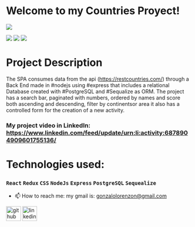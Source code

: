 # Welcome to my Countries Proyect!
![](https://firebasestorage.googleapis.com/v0/b/github-profile-4004e.appspot.com/o/Countries%20(1).gif?alt=media&token=e4daf3c6-0d51-4d5c-92c0-1a598b137469)

![](https://firebasestorage.googleapis.com/v0/b/github-profile-4004e.appspot.com/o/Screenshot_93.png?alt=media&token=d421bead-6434-4c69-886f-6eaa11bed5f9)
![](https://firebasestorage.googleapis.com/v0/b/github-profile-4004e.appspot.com/o/Screenshot_92.png?alt=media&token=c75c9edb-f716-429e-b8d9-ec7730e25da6)
![](https://firebasestorage.googleapis.com/v0/b/github-profile-4004e.appspot.com/o/Screenshot_91.png?alt=media&token=8c137afa-e3db-4a68-bcac-370c51327bcb)

# Project Description

The SPA consumes data from the api (https://restcountries.com/) through a Back End made in #nodejs using #express that includes a relational Database
created with #PostgreSQL and #Sequalize as ORM.
The project has a search bar, paginated with numbers, ordered by names and score both ascending and descending, filter by continentsor area it also has a controlled form for the creation of a new activity.

### My project video in LinkedIn: https://www.linkedin.com/feed/update/urn:li:activity:6878904909601755136/

# Technologies used:

### `React` `Redux` `CSS` `NodeJs` `Express` `PostgreSQL` `Sequealize`

- 📫 How to reach me: my gmail is: gonzalolorenzon@gmail.com 


[<img src='https://cdn.jsdelivr.net/npm/simple-icons@3.0.1/icons/github.svg' alt='github' height='40'>](https://github.com/Zalo7)  [<img src='https://cdn.jsdelivr.net/npm/simple-icons@3.0.1/icons/linkedin.svg' alt='linkedin' height='40'>](https://www.linkedin.com/in/www.linkedin.com/in/gonzalo-lorenzon-85b40a20b/)  



